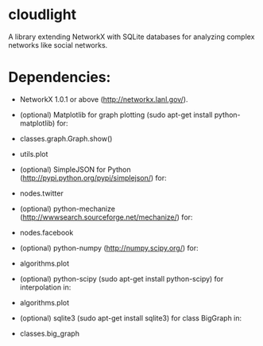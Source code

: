 # cloudlight

A library extending NetworkX with SQLite databases for analyzing complex networks like social networks.


# Dependencies:

* NetworkX 1.0.1 or above (http://networkx.lanl.gov/).

* (optional) Matplotlib for graph plotting (sudo apt-get install python-matplotlib) for:
 * classes.graph.Graph.show()
 * utils.plot

* (optional) SimpleJSON for Python (http://pypi.python.org/pypi/simplejson/) for:
 * nodes.twitter

* (optional) python-mechanize (http://wwwsearch.sourceforge.net/mechanize/) for:
 * nodes.facebook

* (optional) python-numpy (http://numpy.scipy.org/) for:
 * algorithms.plot

* (optional) python-scipy (sudo apt-get install python-scipy) for interpolation in:
 * algorithms.plot

* (optional) sqlite3 (sudo apt-get install sqlite3) for class BigGraph in:
 * classes.big_graph
